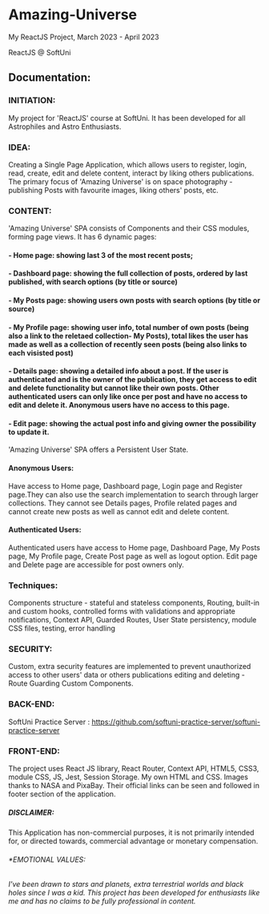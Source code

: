 # Amazing-Universe

My ReactJS Project, March 2023 - April 2023

ReactJS @ SoftUni

## Documentation:

### INITIATION:

My project for 'ReactJS' course at SoftUni. It has been developed for all Astrophiles and Astro Enthusiasts.

### IDEA:

Creating a Single Page Application, which allows users to register, login, read, create, edit and delete content, interact by liking others publications.
The primary focus of 'Amazing Universe' is on space photography - publishing Posts with favourite images, liking others' posts, etc.

### CONTENT:

'Amazing Universe' SPA consists of Components and their CSS modules, forming page views. It has 6 dynamic pages:

#### - Home page: showing last 3 of the most recent posts;

#### - Dashboard page: showing the full collection of posts, ordered by last published, with search options (by title or source)

#### - My Posts page: showing users own posts with search options (by title or source)

#### - My Profile page: showing user info, total number of own posts (being also a link to the reletaed collection- My Posts), total likes the user has made as well as a collection of recently seen posts (being also links to each visisted post)

#### - Details page: showing a detailed info about a post. If the user is authenticated and is the owner of the publication, they get access to edit and delete functionality but cannot like their own posts. Other authenticated users can only like once per post and have no access to edit and delete it. Anonymous users have no access to this page.

#### - Edit page: showing the actual post info and giving owner the possibility to update it.

'Amazing Universe' SPA offers a Persistent User State.

#### Anonymous Users:

Have access to Home page, Dashboard page, Login page and Register page.They can also use the search implementation to search through larger collections. They cannot see Details pages, Profile related pages and cannot create new posts as well as cannot edit and delete content.

#### Authenticated Users:

Authenticated users have access to Home page, Dashboard Page, My Posts page, My Profile page, Create Post page as well as logout option.
Edit page and Delete page are accessible for post owners only.

### Techniques:

Components structure - stateful and stateless components, Routing, built-in and custom hooks, controlled forms with validations and appropriate notifications, Context API, Guarded Routes, User State persistency, module CSS files, testing, error handling

### SECURITY:

Custom, extra security features are implemented to prevent unauthorized access to other users' data or others publications editing and deleting - Route Guarding Custom Components.

### BACK-END:

SoftUni Practice Server : https://github.com/softuni-practice-server/softuni-practice-server

### FRONT-END:

The project uses React JS library, React Router, Context API, HTML5, CSS3, module CSS, JS, Jest, Session Storage.
My own HTML and CSS. Images thanks to NASA and PixaBay. Their official links can be seen and followed in footer section of the application.

##### DISCLAIMER:

This Application has non-commercial purposes, it is not primarily intended for, or directed towards, commercial advantage or monetary compensation.

###### \*EMOTIONAL VALUES:

###### I've been drawn to stars and planets, extra terrestrial worlds and black holes since I was a kid. This project has been developed for enthusiasts like me and has no claims to be fully professional in content.
